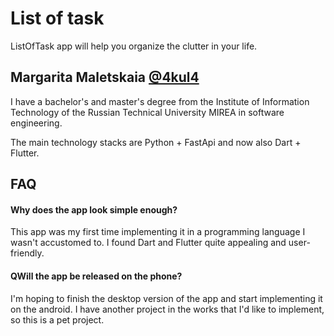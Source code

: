 # List of task

ListOfTask app will help you organize the clutter in your life.


## Margarita Maletskaia [@4kul4](https://www.github.com/4kul4)

I have a bachelor's and master's degree from the Institute of Information Technology of the Russian Technical University MIREA in software engineering.

The main technology stacks are Python + FastApi and now also Dart + Flutter.



## FAQ

#### Why does the app look simple enough?

This app was my first time implementing it in a programming language I wasn't accustomed to. I found Dart and Flutter quite appealing and user-friendly.

#### QWill the app be released on the phone?

I'm hoping to finish the desktop version of the app and start implementing it on the android. I have another project in the works that I'd like to implement, so this is a pet project.
